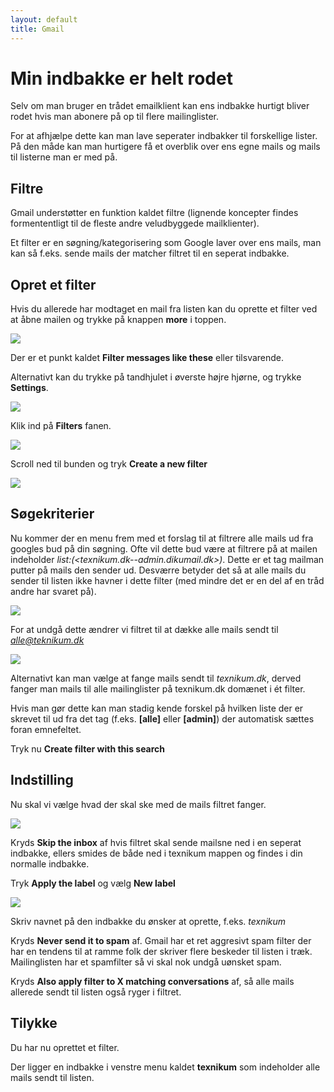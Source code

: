 ```yaml
---
layout: default
title: Gmail
---
```


# Min indbakke er helt rodet
Selv om man bruger en trådet emailklient kan ens indbakke hurtigt bliver rodet hvis man abonere på op til flere mailinglister.

For at afhjælpe dette kan man lave seperater indbakker til forskellige lister. På den måde kan man hurtigere få et overblik over ens egne mails og mails til listerne man er med på.

## Filtre
Gmail understøtter en funktion kaldet filtre (lignende koncepter findes formententligt til de fleste andre veludbyggede mailklienter).

Et filter er en søgning/kategorisering som Google laver over ens mails, man kan så f.eks. sende mails der matcher filtret til en seperat indbakke.

## Opret et filter
Hvis du allerede har modtaget en mail fra listen kan du oprette et filter ved at åbne mailen og trykke på knappen **more** i toppen.

<img src="/images/more.png" class="img">

Der er et punkt kaldet **Filter messages like these** eller tilsvarende.

Alternativt kan du trykke på tandhjulet i øverste højre hjørne, og trykke **Settings**.

<img src="/images/settings.png" class="img">

Klik ind på **Filters** fanen.

<img src="/images/filters.png" class="img">

Scroll ned til bunden og tryk **Create a new filter**

<img src="/images/create-filter.png" class="img">

## Søgekriterier
Nu kommer der en menu frem med et forslag til at filtrere alle mails ud fra googles bud på din søgning.
Ofte vil dette bud være at filtrere på at mailen indeholder *list:(\<texnikum.dk--admin.dikumail.dk\>)*. Dette er et tag mailman putter på mails den sender ud. Desværre betyder det så at alle mails du sender til listen ikke havner i dette filter (med mindre det er en del af en tråd andre har svaret på).

<img src="/images/first-filter.png" class="img">

For at undgå dette ændrer vi filtret til at dække alle mails sendt til *alle@teknikum.dk*

<img src="/images/filter.png" class="img">

Alternativt kan man vælge at fange mails sendt til *texnikum.dk*, derved fanger man mails til alle mailinglister på texnikum.dk domænet i ét filter.

Hvis man gør dette kan man stadig kende forskel på hvilken liste der er skrevet til ud fra det tag (f.eks. **[alle]** eller **[admin]**) der automatisk sættes foran emnefeltet.

Tryk nu **Create filter with this search**

## Indstilling
Nu skal vi vælge hvad der skal ske med de mails filtret fanger.

<img src="/images/filter-settings.png" class="img">

Kryds **Skip the inbox** af hvis filtret skal sende mailsne ned i en seperat indbakke, ellers smides de både ned i texnikum mappen og findes i din normalle indbakke.

Tryk **Apply the label** og vælg **New label**

<img src="/images/create-label.png" class="img">

Skriv navnet på den indbakke du ønsker at oprette, f.eks. *texnikum*

Kryds **Never send it to spam** af. Gmail har et ret aggresivt spam filter der har en tendens til at ramme folk der skriver flere beskeder til listen i træk. Mailinglisten har et spamfilter så vi skal nok undgå uønsket spam.

Kryds **Also apply filter to X matching conversations** af, så alle mails allerede sendt til listen også ryger i filtret.

## Tilykke
Du har nu oprettet et filter.

Der ligger en indbakke i venstre menu kaldet **texnikum** som indeholder alle mails sendt til listen.

